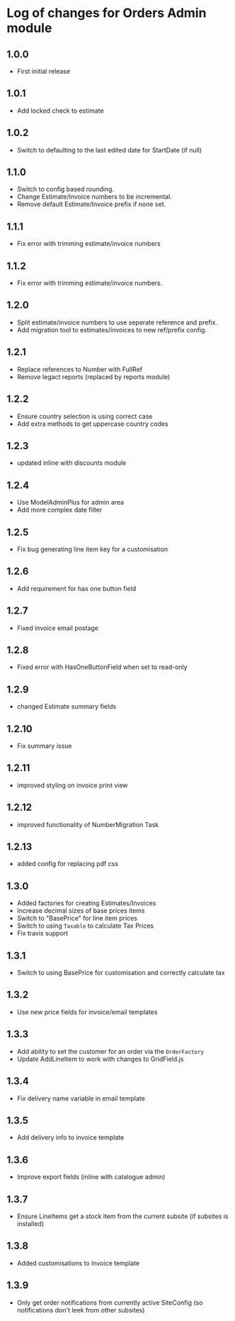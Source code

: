 # Log of changes for Orders Admin module

## 1.0.0

* First initial release

## 1.0.1

* Add locked check to estimate

## 1.0.2

* Switch to defaulting to the last edited date for StartDate (if null)

## 1.1.0

* Switch to config based rounding.
* Change Estimate/Invoice numbers to be incremental.
* Remove default Estimate/Invoice prefix if none set.

## 1.1.1

* Fix error with trimming estimate/invoice numbers 

## 1.1.2

* Fix error with trimming estimate/invoice numbers.

## 1.2.0

* Split estimate/invoice numbers to use seperate reference and prefix.
* Add migration tool to estimates/invoices to new ref/prefix config.

## 1.2.1

* Replace references to Number with FullRef
* Remove legact reports (replaced by reports module)

## 1.2.2

* Ensure country selection is using correct case
* Add extra methods to get uppercase country codes

## 1.2.3

* updated inline with discounts module

## 1.2.4

* Use ModelAdminPlus for admin area
* Add more complex date filter

## 1.2.5

* Fix bug generating line item key for a customisation

## 1.2.6

* Add requirement for has one button field

## 1.2.7

* Fixed invoice email postage

## 1.2.8

* Fixed error with HasOneButtonField when set to read-only

## 1.2.9

* changed Estimate summary fields

## 1.2.10

* Fix summary issue

## 1.2.11

* improved styling on invoice print view

## 1.2.12

* improved functionality of NumberMigration Task

## 1.2.13

* added config for replacing pdf css

## 1.3.0

* Added factories for creating Estimates/Invoices
* Increase decimal sizes of base prices items
* Switch to "BasePrice" for line item prices
* Switch to using `Taxable` to calculate Tax Prices
* Fix travis support

## 1.3.1

* Switch to using BasePrice for customisation and correctly calculate tax

## 1.3.2

* Use new price fields for invoice/email templates

## 1.3.3

* Add ability to set the customer for an order via the `OrderFactory`
* Update AddLineItem to work with changes to GridField.js

## 1.3.4

* Fix delivery name variable in email template

## 1.3.5

* Add delivery info to invoice template

## 1.3.6

* Improve export fields (inline with catalogue admin)

## 1.3.7

* Ensure LineItems get a stock item from the current subsite (if subsites is installed)

## 1.3.8

* Added customisations to Invoice template

## 1.3.9

* Only get order notifications from currently active SiteConfig (so notifications don't leek from other subsites)